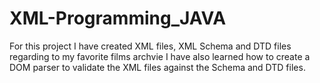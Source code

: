 # XML-Programming_JAVA
For this project I have created XML files, XML Schema and DTD files regarding to my favorite films archvie
I have also learned how to create a DOM parser to validate the XML files against the Schema and DTD files.
